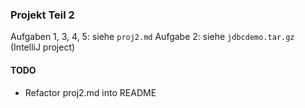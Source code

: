 ### Projekt Teil 2

Aufgaben 1, 3, 4, 5: siehe `proj2.md`
Aufgabe 2: siehe `jdbcdemo.tar.gz` (IntelliJ project)

#### TODO

+ Refactor proj2.md into README